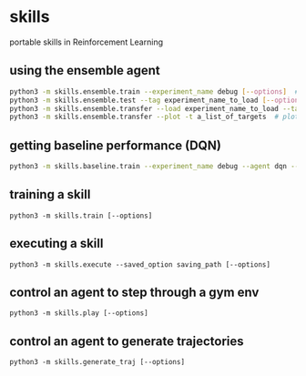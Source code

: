# skills
portable skills in Reinforcement Learning

## using the ensemble agent
```bash
python3 -m skills.ensemble.train --experiment_name debug [--options]  # train
python3 -m skills.ensemble.test --tag experiment_name_to_load [--options]  # test
python3 -m skills.ensemble.transfer --load experiment_name_to_load --target a_list_of_targets  # transfer and meta learn
python3 -m skills.ensemble.transfer --plot -t a_list_of_targets  # plot after transfer experiment
```

## getting baseline performance (DQN)
```bash
python3 -m skills.baseline.train --experiment_name debug --agent dqn --env MontezumaRevengeNoFrameskip-v4 [--options]  # train  
```

## training a skill
```shell
python3 -m skills.train [--options]
```

## executing a skill
```shell
python3 -m skills.execute --saved_option saving_path [--options]
```

## control an agent to step through a gym env
```shell
python3 -m skills.play [--options]
```

## control an agent to generate trajectories
```shell
python3 -m skills.generate_traj [--options]
```
